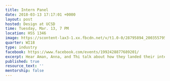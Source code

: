 ```yaml
---
title: Intern Panel
date: 2018-03-13 17:17:01 +0000
layout: post
hosted: Design at UCSD
time: Tuesday, Mar. 13, 7 PM
location: HSS 1346
image: https://scontent-lax3-1.xx.fbcdn.net/v/t1.0-0/28795894_2003557953217999_1301874071398514688_o.jpg?oh=8499d4cc04a58d13fa2527c4e0a64532&oe=5B426A94
quarter: WI18
type: industry
facebook: https://www.facebook.com/events/1992428877689201/
excerpt: Hear Aman, Anna, and Thi talk about how they landed their internships!
published: true
resource_text: ''
mentorship: false
---
```

